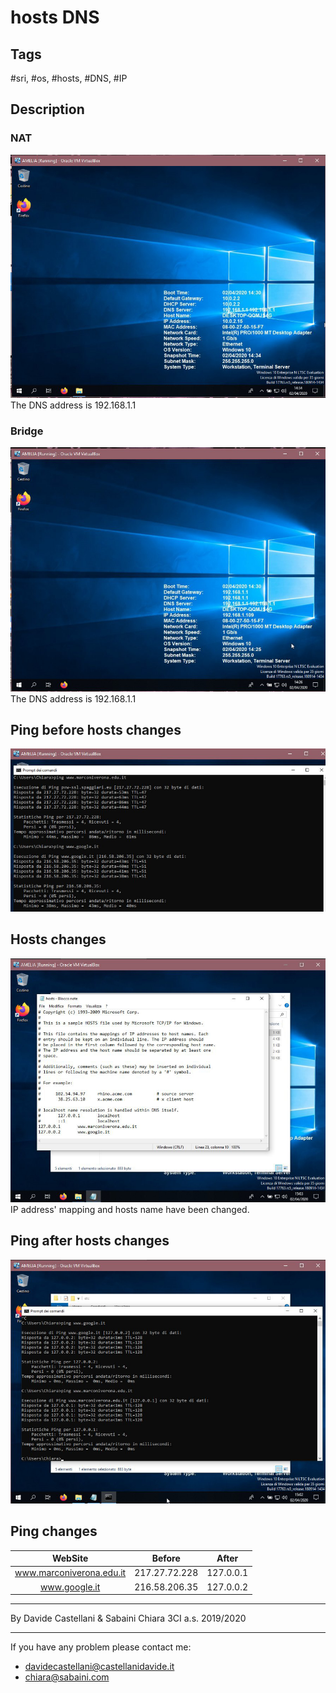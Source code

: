 # hosts DNS

## Tags
 #sri, #os, #hosts, #DNS, #IP

## Description
### NAT 
![Win10 Nat](../bin/win10_nat.png)
The DNS address is 192.168.1.1

### Bridge
![Win10 Bridge](../bin/win10_bridge.png)
The DNS address is 192.168.1.1

## Ping before hosts changes
![Win10 Ping](../bin/win10_ping.png)

## Hosts changes
![Win10 Hosts](../bin/win10_hosts.png)
IP address' mapping and hosts name have been changed.

## Ping after hosts changes
![Win10 Ping After Hosts Modify](../bin/win10_ping_after_hosts_modify.png)

## Ping changes
|          WebSite         |     Before    |   After   |
|           :---:          |      :---:    |   :---:   |
| www.marconiverona.edu.it | 217.27.72.228 | 127.0.0.1 |
|        www.google.it     | 216.58.206.35 | 127.0.0.2 |



---

By Davide Castellani & Sabaini Chiara 3CI a.s. 2019/2020

---

If you have any problem please contact me:
- davidecastellani@castellanidavide.it
- chiara@sabaini.com